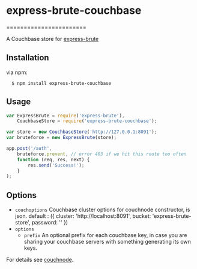 # express-brute-couchbase
=======================

A Couchbase store for [express-brute](https://github.com/AdamPflug/express-brute)

Installation
------------
  via npm:

      $ npm install express-brute-couchbase

Usage
-----
``` js
var ExpressBrute = require('express-brute'),
	CouchbaseStore = require('express-brute-couchbase');

var store = new CouchbaseStore('http://127.0.0.1:8091');
var bruteforce = new ExpressBrute(store);

app.post('/auth',
	bruteforce.prevent, // error 403 if we hit this route too often
	function (req, res, next) {
		res.send('Success!');
	}
);
```

Options
-------
- `couchoptions` Couchbase cluster options for couchnode constructor, is json. default : ({
  cluster: 'http://localhost:8091',
  bucket: 'express-brute-store',
  password: ''
})
- `options`
	- `prefix`       An optional prefix for each couchbase key, in case you are sharing
	                 your couchbase servers with something generating its own keys.



For details see [couchnode](https://github.com/couchbase/couchnode).
